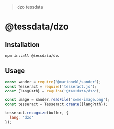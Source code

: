 > dzo tessdata

# @tessdata/dzo

## Installation

```
npm install @tessdata/dzo
```

## Usage

```js
const sander = require('@marionebl/sander');
const Tesseract = require('tesseract.js');
const {langPath} = require('@tessdata/dzo');

const image = sander.readFile('some-image.png');
const tesseract = Tesseract.create({langPath});

tesseract.recognize(buffer, {
  lang: 'dzo'
});
```
